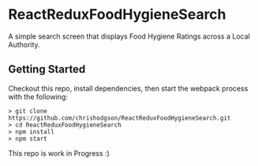 # ReactReduxFoodHygieneSearch

A simple search screen that displays Food Hygiene Ratings across a Local Authority.

## Getting Started

Checkout this repo, install dependencies, then start the webpack process with the following:

```
> git clone https://github.com/chrishodgson/ReactReduxFoodHygieneSearch.git
> cd ReactReduxFoodHygieneSearch
> npm install
> npm start
```

This repo is work in Progress :)
